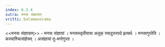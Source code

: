```yaml
---
index: 6.3.4
sutra: मनसः संज्ञायाम्
vritti: balamanorama
---
```


<<मनसः संज्ञायाम्>> - मनसः संज्ञायां । मनसस्तृतीयाया अलुक् स्यादुत्तरपदे इत्यर्थः । मनसागुप्तेति । कस्याश्चित्संज्ञेयम् । असंज्ञायां तु-मनोगुप्ता ।